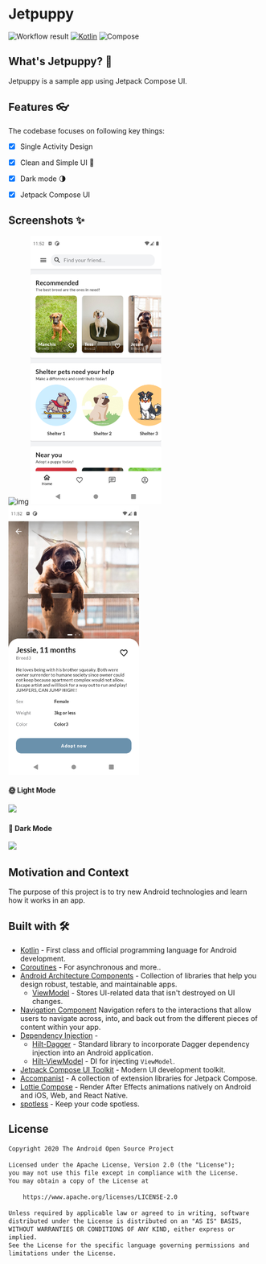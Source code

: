 # Jetpuppy
![Workflow result](https://github.com/ericktijerou/jetpuppy/workflows/Check/badge.svg)
[![Kotlin](https://img.shields.io/badge/Kotlin-1.4.30-blueviolet.svg)](https://kotlinlang.org)
![Compose](https://img.shields.io/badge/Compose-1.0.0--beta01-brightgreen)

## What's Jetpuppy? :rocket:
Jetpuppy is a sample app using Jetpack Compose UI.

## Features  👓

The codebase focuses on following key things:

- [x] Single Activity Design
- [x] Clean and Simple UI 🎨
- [x] Dark mode 🌗
- [x] Jetpack Compose UI


## Screenshots ✨
<!-- You can add more screenshots here if you like -->
![img](results/onboarding.gif)
<img src="/results/screenshot_1.png" width="260">&emsp;<img src="/results/screenshot_2.png" width="260">

#### 🌞 Light Mode
![](results/light_theme.png)

#### 🌙 Dark Mode
![](results/dark_theme.png)

## Motivation and Context
The purpose of this project is to try new Android technologies and learn how it works in an app.

## Built with 🛠

- [Kotlin](https://kotlinlang.org/) - First class and official programming language for Android development.
- [Coroutines](https://kotlinlang.org/docs/reference/coroutines-overview.html) - For asynchronous and more..
- [Android Architecture Components](https://developer.android.com/topic/libraries/architecture) - Collection of libraries that help you design robust, testable, and maintainable apps.
  - [ViewModel](https://developer.android.com/topic/libraries/architecture/viewmodel) - Stores UI-related data that isn't destroyed on UI changes.
- [Navigation Component](https://developer.android.com/guide/navigation/navigation-getting-started) Navigation refers to the interactions that allow users to navigate across, into, and back out from the different pieces of content within your app.
- [Dependency Injection](https://developer.android.com/training/dependency-injection) -
  - [Hilt-Dagger](https://dagger.dev/hilt/) - Standard library to incorporate Dagger dependency injection into an Android application.
  - [Hilt-ViewModel](https://developer.android.com/training/dependency-injection/hilt-jetpack) - DI for injecting `ViewModel`.
- [Jetpack Compose UI Toolkit](https://developer.android.com/jetpack/compose) - Modern UI development toolkit.
- [Accompanist](https://chrisbanes.github.io/accompanist/) - A collection of extension libraries for Jetpack Compose.
- [Lottie Compose](https://github.com/airbnb/lottie/blob/master/android-compose.md) - Render After Effects animations natively on Android and iOS, Web, and React Native.
- [spotless](https://github.com/diffplug/spotless) - Keep your code spotless.

## License
```
Copyright 2020 The Android Open Source Project

Licensed under the Apache License, Version 2.0 (the "License");
you may not use this file except in compliance with the License.
You may obtain a copy of the License at

    https://www.apache.org/licenses/LICENSE-2.0

Unless required by applicable law or agreed to in writing, software
distributed under the License is distributed on an "AS IS" BASIS,
WITHOUT WARRANTIES OR CONDITIONS OF ANY KIND, either express or implied.
See the License for the specific language governing permissions and
limitations under the License.
```